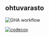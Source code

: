 ## ohtuvarasto

![GHA workflow](https://github.com/mluukkai/ohtuvarasto/workflows/CI/badge.svg)

[![codecov](https://codecov.io/gh/mluukkai/ohtuvarasto2/graph/badge.svg?token=TA98106CH6)](https://codecov.io/gh/mluukkai/ohtuvarasto2)
